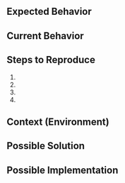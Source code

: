 <!--- Provide a general summary of the issue in the Title above -->

## Expected Behavior
<!--- Tell us what should happen -->

## Current Behavior
<!--- Tell us what happens instead of the expected behavior -->

## Steps to Reproduce
<!--- Provide the xdyn command line & any clue to which output has a problem -->
1.
2.
3.
4.

## Context (Environment)
<!--- What browser were you using (name+version)? -->
<!--- Don't forget to include the JSON file! -->

## Possible Solution
<!--- Not obligatory, but suggest a fix/reason for the bug, -->

## Possible Implementation
<!--- Not obligatory, but suggest an idea for implementing addition or change -->

